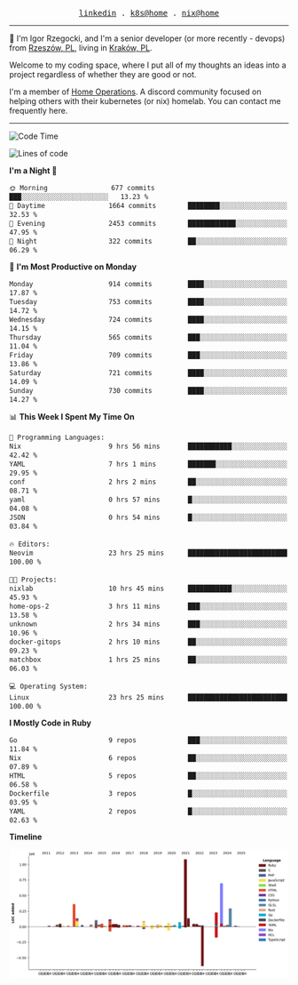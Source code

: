 <p align="center">
  <samp>
    <a href="https://www.linkedin.com/in/ajgon">linkedin</a> .
    <a href="https://github.com/deedee-ops/k8s-gitops">k8s@home</a> .
    <a href="https://github.com/deedee-ops/nixlab">nix@home</a>
  </samp>
</p>

----------------------------------------------------------------

:wave: I'm Igor Rzegocki, and I'm a senior developer (or more recently - devops) from [Rzeszów, PL](https://en.wikipedia.org/wiki/Rzesz%C3%B3w), living in [Kraków, PL](https://en.wikipedia.org/wiki/Krak%C3%B3w).

Welcome to my coding space, where I put all of my thoughts an ideas into a project regardless of whether they are good or not.

I'm a member of [Home Operations](https://discord.gg/home-operations). A discord community focused on helping others with their kubernetes (or nix) homelab. You can contact me frequently here.

----------------------------------------------------------------

<!--START_SECTION:waka-->
![Code Time](http://img.shields.io/badge/Code%20Time-490%20hrs%2054%20mins-blue)

![Lines of code](https://img.shields.io/badge/From%20Hello%20World%20I%27ve%20Written-4.1%20million%20lines%20of%20code-blue)

**I'm a Night 🦉** 

```text
🌞 Morning                677 commits         ███░░░░░░░░░░░░░░░░░░░░░░   13.23 % 
🌆 Daytime                1664 commits        ████████░░░░░░░░░░░░░░░░░   32.53 % 
🌃 Evening                2453 commits        ████████████░░░░░░░░░░░░░   47.95 % 
🌙 Night                  322 commits         ██░░░░░░░░░░░░░░░░░░░░░░░   06.29 % 
```
📅 **I'm Most Productive on Monday** 

```text
Monday                   914 commits         ████░░░░░░░░░░░░░░░░░░░░░   17.87 % 
Tuesday                  753 commits         ████░░░░░░░░░░░░░░░░░░░░░   14.72 % 
Wednesday                724 commits         ████░░░░░░░░░░░░░░░░░░░░░   14.15 % 
Thursday                 565 commits         ███░░░░░░░░░░░░░░░░░░░░░░   11.04 % 
Friday                   709 commits         ███░░░░░░░░░░░░░░░░░░░░░░   13.86 % 
Saturday                 721 commits         ████░░░░░░░░░░░░░░░░░░░░░   14.09 % 
Sunday                   730 commits         ████░░░░░░░░░░░░░░░░░░░░░   14.27 % 
```


📊 **This Week I Spent My Time On** 

```text
💬 Programming Languages: 
Nix                      9 hrs 56 mins       ███████████░░░░░░░░░░░░░░   42.42 % 
YAML                     7 hrs 1 mins        ███████░░░░░░░░░░░░░░░░░░   29.95 % 
conf                     2 hrs 2 mins        ██░░░░░░░░░░░░░░░░░░░░░░░   08.71 % 
yaml                     0 hrs 57 mins       █░░░░░░░░░░░░░░░░░░░░░░░░   04.08 % 
JSON                     0 hrs 54 mins       █░░░░░░░░░░░░░░░░░░░░░░░░   03.84 % 

🔥 Editors: 
Neovim                   23 hrs 25 mins      █████████████████████████   100.00 % 

🐱‍💻 Projects: 
nixlab                   10 hrs 45 mins      ███████████░░░░░░░░░░░░░░   45.93 % 
home-ops-2               3 hrs 11 mins       ███░░░░░░░░░░░░░░░░░░░░░░   13.58 % 
unknown                  2 hrs 34 mins       ███░░░░░░░░░░░░░░░░░░░░░░   10.96 % 
docker-gitops            2 hrs 10 mins       ██░░░░░░░░░░░░░░░░░░░░░░░   09.23 % 
matchbox                 1 hrs 25 mins       ██░░░░░░░░░░░░░░░░░░░░░░░   06.03 % 

💻 Operating System: 
Linux                    23 hrs 25 mins      █████████████████████████   100.00 % 
```

**I Mostly Code in Ruby** 

```text
Go                       9 repos             ███░░░░░░░░░░░░░░░░░░░░░░   11.84 % 
Nix                      6 repos             ██░░░░░░░░░░░░░░░░░░░░░░░   07.89 % 
HTML                     5 repos             ██░░░░░░░░░░░░░░░░░░░░░░░   06.58 % 
Dockerfile               3 repos             █░░░░░░░░░░░░░░░░░░░░░░░░   03.95 % 
YAML                     2 repos             █░░░░░░░░░░░░░░░░░░░░░░░░   02.63 % 
```



**Timeline**

![Lines of Code chart](https://raw.githubusercontent.com/ajgon/ajgon/master/assets/bar_graph.png)


<!--END_SECTION:waka-->
